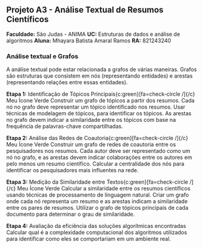 ## Projeto A3 - Análise Textual de Resumos Científicos 

**Faculdade:** São Judas - ANIMA
**UC:** Estruturas de dados e análise de algoritmos
**Aluna:** Mhayara Batista Amaral Ramos **RA:** 821243240

### Análise textual e Grafos
A análise textual pode estar relacionada a grafos de várias maneiras. Grafos são estruturas que consistem em nós (representando entidades) e arestas (representando relações entre essas entidades).

**Etapa 1:** Identificação de Tópicos Principais{c:green}[fa=check-circle /]{/c} Meu Ícone Verde
Construir um grafo de tópicos a partir dos resumos. Cada nó no grafo deve representar um tópico identificado nos resumos. Usar técnicas de modelagem de tópicos, para identificar os tópicos. As arestas no grafo devem indicar a similaridade entre os tópicos com base na frequência de palavras-chave compartilhadas.

**Etapa 2:** Análise das Redes de Coautoria{c:green}[fa=check-circle /]{/c} Meu Ícone Verde
Construir um grafo de redes de coautoria entre os pesquisadores nos resumos. Cada autor deve ser representado como um nó no grafo, e as arestas devem indicar colaborações entre os autores em pelo menos um resumo científico. Calcular a centralidade dos nós para identificar os pesquisadores mais influentes na rede.

**Etapa 3:** Medição da Similaridade entre Textos{c:green}[fa=check-circle /]{/c} Meu Ícone Verde
Calcular a similaridade entre os resumos científicos usando técnicas de processamento de linguagem natural. Criar um grafo onde cada nó representa um resumo e as arestas indicam a similaridade entre os pares de resumos. Utilizar o grafo de tópicos principais de cada documento para determinar o grau de similaridade.

**Etapa 4:** Avaliação da eficiência das soluções algorítmicas encontradas
Calcular qual é a complexidade computacional dos algoritmos utilizados para identificar como eles se comportariam em um ambiente real.






